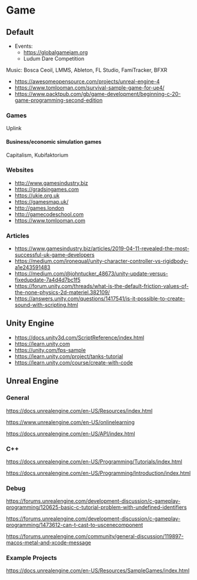 # Game

## Default

* Events:
  * https://globalgamejam.org
  * Ludum Dare Competition

Music: Bosca Ceoil, LMMS, Ableton, FL Studio, FamiTracker, BFXR

* https://awesomeopensource.com/projects/unreal-engine-4
* https://www.tomlooman.com/survival-sample-game-for-ue4/
* https://www.packtpub.com/gb/game-development/beginning-c-20-game-programming-second-edition

### Games

Uplink

#### Business/economic simulation games
Capitalism, Kubifaktorium

### Websites
* http://www.gamesindustry.biz
* https://gradsingames.com
* https://ukie.org.uk
* https://gamesmap.uk/
* http://games.london
* http://gamecodeschool.com
* https://www.tomlooman.com

### Articles
* https://www.gamesindustry.biz/articles/2019-04-11-revealed-the-most-successful-uk-game-developers
* https://medium.com/ironequal/unity-character-controller-vs-rigidbody-a1e243591483
* https://medium.com/@johntucker_48673/unity-update-versus-fixedupdate-7a4d4d7bc1f5
* https://forum.unity.com/threads/what-is-the-default-friction-values-of-the-none-physics-2d-materiel.382109/
* https://answers.unity.com/questions/1417541/is-it-possible-to-create-sound-with-scripting.html

## Unity Engine
* https://docs.unity3d.com/ScriptReference/index.html
* https://learn.unity.com
* https://unity.com/fps-sample
* https://learn.unity.com/project/tanks-tutorial
* https://learn.unity.com/course/create-with-code


## Unreal Engine

### General

https://docs.unrealengine.com/en-US/Resources/index.html

https://www.unrealengine.com/en-US/onlinelearning

https://docs.unrealengine.com/en-US/API/index.html


### C++

https://docs.unrealengine.com/en-US/Programming/Tutorials/index.html

https://docs.unrealengine.com/en-US/Programming/Introduction/index.html


### Debug

https://forums.unrealengine.com/development-discussion/c-gameplay-programming/120625-basic-c-tutorial-problem-with-undefined-identifiers

https://forums.unrealengine.com/development-discussion/c-gameplay-programming/1473612-can-t-cast-to-uscenecomponent

https://forums.unrealengine.com/community/general-discussion/119897-macos-metal-and-xcode-message


### Example Projects

https://docs.unrealengine.com/en-US/Resources/SampleGames/index.html

